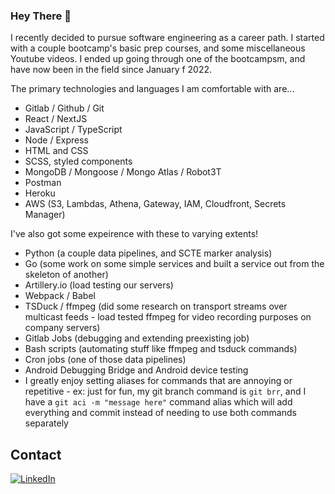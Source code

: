 ### Hey There 👋

I recently decided to pursue software engineering as a career path. I started with a couple bootcamp's basic prep courses, and some miscellaneous Youtube videos. I ended up going through one of the bootcampsm, and have now been in the field since January f 2022.

The primary technologies and languages I am comfortable with are...
- Gitlab / Github / Git
- React / NextJS
- JavaScript / TypeScript
- Node / Express
- HTML and CSS
- SCSS, styled components
- MongoDB / Mongoose / Mongo Atlas / Robot3T
- Postman
- Heroku
- AWS (S3, Lambdas, Athena, Gateway, IAM, Cloudfront, Secrets Manager)

I've also got some expeirence with these to varying extents!
- Python (a couple data pipelines, and SCTE marker analysis)
- Go (some work on some simple services and built a service out from the skeleton of another)
- Artillery.io (load testing our servers)
- Webpack / Babel
- TSDuck / ffmpeg (did some research on transport streams over multicast feeds - load tested ffmpeg for video recording purposes on company servers)
- Gitlab Jobs (debugging and extending preexisting job)
- Bash scripts (automating stuff like ffmpeg and tsduck commands)
- Cron jobs (one of those data pipelines)
- Android Debugging Bridge and Android device testing
- I greatly enjoy setting aliases for commands that are annoying or repetitive - ex: just for fun, my git branch command is ```git brr```, and I have a ```git aci -m "message here"``` command alias which will add everything and commit instead of needing to use both commands separately

<!--
**AlexArms/AlexArms** is a ✨ _special_ ✨ repository because its `README.md` (this file) appears on your GitHub profile.

Here are some ideas to get you started:

- 🔭 I’m currently working on ...
- 🌱 I’m currently learning ...
- 👯 I’m looking to collaborate on ...
- 🤔 I’m looking for help with ...
- 💬 Ask me about ...
- 📫 How to reach me: ...
- 😄 Pronouns: ...
- ⚡ Fun fact: ...
-->

## Contact

[![LinkedIn](https://img.shields.io/badge/LinkedIn-0077B5?style=for-the-badge&logo=linkedin&logoColor=white)](https://www.linkedin.com/in/alexarms/)
<!-- [![Foo](http://www.google.com.au/images/nav_logo7.png)](http://google.com.au/) -->



